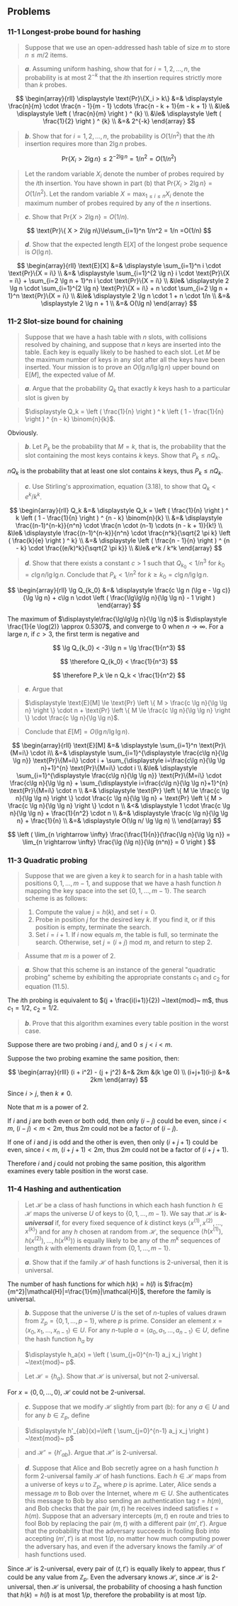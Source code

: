 ## Problems

### 11-1 Longest-probe bound for hashing

> Suppose that we use an open-addressed hash table of size $m$ to store $n \le m/2$ items.

> __*a*__. Assuming uniform hashing, show that for $i=1,2,\dots,n$, the probability is at most $2^{-k}$ that the $i$th insertion requires strictly more than $k$ probes.

$$
\begin{array}{rll}
\displaystyle \text{Pr}\{X_i > k\} &=& 
\displaystyle \frac{n}{m} \cdot \frac{n - 1}{m - 1} \cdots \frac{n - k + 1}{m - k + 1} \\
&\le& \displaystyle \left ( \frac{n}{m} \right ) ^ {k} \\
&\le& \displaystyle \left ( \frac{1}{2} \right ) ^ {k} \\
&=& 2^{-k}
\end{array}
$$

> __*b*__. Show that for $i=1,2,\dots,n$, the probability is $O(1/n^2)$ that the $i$th insertion requires more than $2\lg n$ probes.

$$
\displaystyle \text{Pr}\{X_i > 2\lg n\} \le 2^{-2 \lg n} = 1/n^2 = O(1/n^2)
$$

> Let the random variable $X_i$ denote the number of probes required by the $i$th insertion. You have shown in part (b) that $\text{Pr}\{X_i > 2\lg n\} = O(1/n^2)$. Let the random variable $X = \max_{1 \le i \le n} X_i$ denote the maximum number of probes required by any of the $n$ insertions.

> __*c*__. Show that $\text{Pr}\{ X > 2\lg n\}=O(1/n)$.

$$
\text{Pr}\{ X > 2\lg n\}\le\sum_{i=1}^n 1/n^2 = 1/n =O(1/n)
$$

> __*d*__. Show that the expected length $\text{E}[X]$ of the longest probe sequence is $O(\lg n)$.

$$
\begin{array}{rll}
\text{E}[X] 
&=& \displaystyle \sum_{i=1}^n i \cdot \text{Pr}\{X = i\} \\
&=& \displaystyle \sum_{i=1}^{2 \lg n} i \cdot \text{Pr}\{X = i\} + \sum_{i=2 \lg n + 1}^n i \cdot \text{Pr}\{X = i\} \\ 
&\le& \displaystyle 2 \lg n \cdot \sum_{i=1}^{2 \lg n} \text{Pr}\{X = i\} + n \cdot \sum_{i=2 \lg n + 1}^n \text{Pr}\{X = i\} \\ 
&\le& \displaystyle 2 \lg n \cdot 1 + n \cdot 1/n \\ 
&=& \displaystyle 2 \lg n + 1 \\ 
&=& O(\lg n)
\end{array}
$$

### 11-2 Slot-size bound for chaining

> Suppose that we have a hash table with $n$ slots, with collisions resolved by chaining, and suppose that $n$ keys are inserted into the table. Each key is equally likely to be hashed to each slot. Let $M$ be the maximum number of keys in any slot after all the keys have been inserted. Your mission is to prove an $O(\lg n/\lg\lg n)$ upper bound on $\text{E}[M]$, the expected value of $M$.

> __*a*__. Argue that the probability $Q_k$ that exactly $k$ keys hash to a particular slot is given by

> $\displaystyle Q_k = \left ( \frac{1}{n} \right ) ^ k \left ( 1 - \frac{1}{n} \right ) ^ {n - k} \binom{n}{k}$.

Obviously.

> __*b*__. Let $P_k$ be the probability that $M = k$, that is, the probability that the slot containing the most keys contains $k$ keys. Show that $P_k \le n Q_k$.

$nQ_k$ is the probability that at least one slot contains $k$ keys, thus $P_k \le nQ_k$.

> __*c*__. Use Stirling's approximation, equation (3.18), to show that $Q_k < e^k / k^k$.

$$
\begin{array}{rll}
Q_k &=& \displaystyle Q_k = \left ( \frac{1}{n} \right ) ^ k \left ( 1 - \frac{1}{n} \right ) ^ {n - k} \binom{n}{k} \\
&=& \displaystyle \frac{(n-1)^{n-k}}{n^n} \cdot \frac{n \cdot (n-1) \cdots (n - k + 1)}{k!} \\
&\le& \displaystyle \frac{(n-1)^{n-k}}{n^n} \cdot \frac{n^k}{\sqrt{2 \pi k} \left ( \frac{k}{e} \right ) ^ k} \\
&=& \displaystyle \left ( \frac{n - 1}{n} \right ) ^ {n - k} \cdot \frac{(e/k)^k}{\sqrt{2 \pi k}} \\
&\le& e^k / k^k
\end{array}
$$

> __*d*__. Show that there exists a constant $c>1$ such that $Q_{k_0} < 1/n^3$ for $k_0 = c \lg n / \lg \lg n$. Conclude that $P_k < 1/n^2$ for $k \ge k_0 = c\lg n/ \lg \lg n$.

$$
\begin{array}{rll}
\lg Q_{k_0} 
&=& \displaystyle \frac{c \lg n (\lg e - \lg c)}{\lg \lg n} + c\lg n \cdot \left ( \frac{\lg\lg\lg n}{\lg \lg n} - 1 \right )
\end{array}
$$

The maximum of $\displaystyle\frac{\lg\lg\lg n}{\lg \lg n}$ is $\displaystyle \frac{1}{e \log(2)} \approx 0.5307$, and converge to $0$ when $n \rightarrow \infty$. For a large $n$, if $c > 3$, the first term is negative and

$$
\lg Q_{k_0} < -3\lg n = \lg \frac{1}{n^3}
$$

$$
\therefore Q_{k_0} < \frac{1}{n^3}
$$

$$
\therefore P_k \le n Q_k < \frac{1}{n^2}
$$

> __*e*__. Argue that

> $\displaystyle \text{E}[M] \le \text{Pr} \left \{ M > \frac{c \lg n}{\lg \lg n} \right \} \cdot n + \text{Pr} \left \{ M \le \frac{c \lg n}{\lg \lg n} \right \} \cdot \frac{c \lg n}{\lg \lg n}$.

> Conclude that $E[M] = O(\lg n/ \lg \lg n)$.

$$
\begin{array}{rll}
\text{E}[M]
&=& \displaystyle \sum_{i=1}^n \text{Pr}\{M=i\} \cdot i\\
&=& \displaystyle \sum_{i=1}^{\displaystyle \frac{c\lg n}{\lg \lg n}} \text{Pr}\{M=i\} \cdot i + \sum_{\displaystyle i=\frac{c\lg n}{\lg \lg n}+1}^{n} \text{Pr}\{M=i\} \cdot i \\
&\le& \displaystyle \sum_{i=1}^{\displaystyle \frac{c\lg n}{\lg \lg n}} \text{Pr}\{M=i\} \cdot \frac{c\lg n}{\lg \lg n} + \sum_{\displaystyle i=\frac{c\lg n}{\lg \lg n}+1}^{n} \text{Pr}\{M=i\} \cdot n \\
&=& \displaystyle \text{Pr} \left \{ M \le \frac{c \lg n}{\lg \lg n} \right \} \cdot \frac{c \lg n}{\lg \lg n} + \text{Pr} \left \{ M > \frac{c \lg n}{\lg \lg n} \right \} \cdot n \\
&<& \displaystyle 1 \cdot \frac{c \lg n}{\lg \lg n} + \frac{1}{n^2} \cdot n \\
&=& \displaystyle \frac{c \lg n}{\lg \lg n} + \frac{1}{n} \\
&=& \displaystyle O(\lg n/ \lg \lg n) \\
\end{array}
$$

$$
\left ( \lim_{n \rightarrow \infty} \frac{\frac{1}{n}}{\frac{\lg n}{\lg \lg n}} = \lim_{n \rightarrow \infty} \frac{\lg (\lg n)}{\lg (n^n)} = 0 \right )
$$

### 11-3 Quadratic probing

> Suppose that we are given a key $k$ to search for in a hash table with positions $0,1,\dots, m-1$, and suppose that we have a hash function $h$ mapping the key space into the set $\{0,1,\dots,m-1\}$. The search scheme is as follows:

> 1. Compute the value $j=h(k)$, and set $i=0$.
> 2. Probe in position $j$ for the desired key $k$. If you find it, or if this position is empty, terminate the search.
> 3. Set $i = i + 1$. If $i$ now equals $m$, the table is full, so terminate the search. Otherwise, set $j = (i + j) ~\text{mod}~ m$, and return to step 2.

> Assume that $m$ is a power of 2.

> __*a*__. Show that this scheme is an instance of the general "quadratic probing" scheme by exhibiting the appropriate constants $c_1$ and $c_2$ for equation (11.5).

The $i$th probing is equivalent to $(j + \frac{i(i+1)}{2}) ~\text{mod}~ m$, thus $c_1 = 1/2$, $c_2 = 1/2$.

> __*b*__. Prove that this algorithm examines every table position in the worst case.

Suppose there are two probing $i$ and $j$, and $0 \le j < i < m$.

Suppose the two probing examine the same position, then:

$$
\begin{array}{rlll}
(i + i^2) - (j + j^2) &=& 2km &(k \ge 0) \\
(i+j+1)(i-j) &=& 2km
\end{array}
$$

Since $i > j$, then $k \ne 0$.

Note that $m$ is a power of 2.

If $i$ and $j$ are both even or both odd, then only $(i-j)$ could be even, since $i < m$, $(i - j) < m < 2m$, thus $2m$ could not be a factor of $(i - j)$.

If one of $i$ and $j$ is odd and the other is even, then only $(i + j + 1)$ could be even, since $i < m$, $(i + j + 1) < 2m$, thus $2m$ could not be a factor of $(i + j + 1)$.

Therefore $i$ and $j$ could not probing the same position, this algorithm examines every table position in the worst case.

### 11-4 Hashing and authentication

> Let $\mathcal{H}$ be a class of hash functions in which each hash function $h \in \mathcal{H}$ maps the universe $U$ of keys to $\{ 0, 1, \dots, m - 1\}$. We say that $\mathcal{H}$ is __*k-universal*__ if, for every fixed sequence of $k$ distinct keys $\langle x^{(1)}, x^{(2)}, \dots, x^{(k)} \rangle$ and for any $h$ chosen at random from $\mathcal{H}$, the sequence $\langle h(x^{(1)}), h(x^{(2)}), \dots, h(x^{(k)}) \rangle$ is equally likely to be any of the $m^k$ sequences of length $k$ with elements drawn from $\{ 0, 1, \dots, m - 1 \}$.

> __*a*__. Show that if the family $\mathcal{H}$ of hash functions is 2-universal, then it is universal.

The number of hash functions for which $h(k)=h(l)$ is $\frac{m}{m^2}|\mathcal{H}|=\frac{1}{m}|\mathcal{H}|$, therefore the family is universal.

> __*b*__. Suppose that the universe $U$ is the set of $n$-tuples of values drawn from $\mathbb{Z}_p = \{ 0, 1, \dots, p - 1 \}$, where $p$ is prime. Consider an element $x = \langle x_0, x_1, \dots, x_{n-1} \rangle \in U$. For any $n$-tuple $a = \langle a_0, a_1, \dots, a_{n-1} \rangle \in U$, define the hash function $h_a$ by

> $\displaystyle h_a(x) = \left ( \sum_{j=0}^{n-1} a_j x_j \right ) ~\text{mod}~ p$.

> Let $\mathcal{H}=\{h_a\}$. Show that $\mathcal{H}$ is universal, but not 2-universal.

For $x = \langle 0, 0, \dots, 0 \rangle$, $\mathcal{H}$ could not be 2-universal.

> __*c*__. Suppose that we modify $\mathcal{H}$ slightly from part (b): for any $a \in U$ and for any $b \in \mathbb{Z}_p$, define

> $\displaystyle h'_{ab}(x)=\left ( \sum_{j=0}^{n-1} a_j x_j \right ) ~\text{mod}~ p$

> and $\mathcal{H}'=\{h'_{ab}\}$. Argue that $\mathcal{H}'$ is 2-universal.

> __*d*__. Suppose that Alice and Bob secretly agree on a hash function $h$ form 2-universal family $\mathcal{H}$ of hash functions. Each $h \in \mathcal{H}$ maps from a universe of keys $u$ to $\mathbb{Z}_p$, where $p$ is aprime. Later, Alice sends a message $m$ to Bob over the Internet, where $m \in U$. She authenticates this message to Bob by also sending an authentication tag $t = h(m)$, and Bob checks that the pair $(m, t)$ he receives indeed satisfies $t = h(m)$. Suppose that an adversary intercepts $(m, t)$ en route and tries to fool Bob by replacing the pair $(m, t)$ with a different pair $(m', t')$. Argue that the probability that the adversary succeeds in fooling Bob into accepting $(m', t')$ is at most $1/p$, no matter how much computing power the adversary has, and even if the adversary knows the family $\mathcal{H}$ of hash functions used.

Since $\mathcal{H}$ is 2-universal, every pair of $\langle t, t' \rangle$ is equally likely to appear, thus $t'$ could be any value from $\mathbb{Z}_p$. Even the adversary knows $\mathcal{H}$, since $\mathcal{H}$ is 2-universal, then $\mathcal{H}$ is universal, the probability of choosing a hash function that $h(k)=h(l)$ is at most $1/p$, therefore the probability is at most $1/p$.
